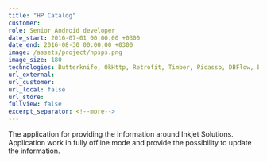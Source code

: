 ```yaml
---
title: "HP Catalog"
customer:
role: Senior Android developer
date_start: 2016-07-01 00:00:00 +0300
date_end: 2016-08-30 00:00:00 +0300
image: /assets/project/hpsps.png
image_size: 180
technologies: Butterknife, OkHttp, Retrofit, Timber, Picasso, DBFlow, ExoPlayer, EventBus, MuPDF
url_external: 
url_customer:
url_local: false
url_store: 
fullview: false
excerpt_separator: <!--more-->
---
```

The application for providing the information around Inkjet Solutions. Application work in fully offline mode and provide the possibility to update the information.